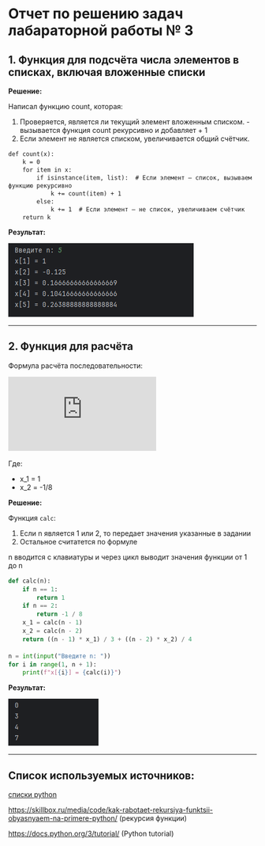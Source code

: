 # Отчет по решению задач лабараторной работы № 3

## 1. Функция для подсчёта числа элементов в списках, включая вложенные списки

**Решение:**

Написал функцию count, которая:

1. Проверяется, является ли текущий элемент вложенным списком. - вызывается функция count рекурсивно и добавляет + 1
2. Если элемент не является списком, увеличивается общий счётчик.

```
def count(x):
    k = 0
    for item in x:
        if isinstance(item, list):  # Если элемент — список, вызываем функцию рекурсивно
            k += count(item) + 1
        else:
            k += 1  # Если элемент — не список, увеличиваем счётчик
    return k
```

**Результат:**

![img_1.png](img_1.png)

--- 

## 2. Функция для расчёта

Формула расчёта последовательности:

![formula](https://latex.codecogs.com/png.latex?x_i%20%3D%20%5Cfrac%7B%28i-1%29x_%7Bi-1%7D%7D%7B3%7D%20%2B%20%5Cfrac%7B%28i-2%29x_%7Bi-2%7D%7D%7B4%7D)

Где:
- x_1 = 1
- x_2 = -1/8

**Решение:**

Функция `calc`:
1. Если n является 1 или 2, то передает значения указанные в задании
2. Остальное считатется по формуле 

n вводится с клавиатуры и через цикл выводит значения функции от 1 до n

```python
def calc(n):
    if n == 1:
        return 1
    if n == 2:
        return -1 / 8
    x_1 = calc(n - 1)
    x_2 = calc(n - 2)
    return ((n - 1) * x_1) / 3 + ((n - 2) * x_2) / 4

n = int(input("Введите n: "))
for i in range(1, n + 1):
    print(f"x[{i}] = {calc(i)}")
```

**Результат:**

![img.png](img.png)


---

## Список используемых источников:

[списки python](https://skillbox.ru/media/code/spiski-v-python-chto-eto-takoe-i-kak-s-nimi-rabotat/)

https://skillbox.ru/media/code/kak-rabotaet-rekursiya-funktsii-obyasnyaem-na-primere-python/ (рекурсия функции)

https://docs.python.org/3/tutorial/ (Python tutorial)
